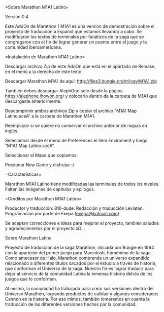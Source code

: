 =Sobre Marathon M1A1 Latino=

Versión 0.4

Este AddOn de Marathon 1 M1A1 es una versión de demostración sobre el proyecto de traducción a Español que estamos llevando a cabo. Se modificaron los textos de terminales por fanáticos de la saga que se congregaron con el fin de lograr generar un puente entre el juego y la comunidad iberoamericana.

=Instalación de Marathon M1A1 Latino=

Descargar archivo Zip de este AddOn que está en el apartado de Release, en el menú a la derecha de este texto.

Descargar Marathon M1A1 de aquí: http://files3.bungie.org/trilogy/M1A1.zip

También debes descargar AlephOne solo desde la página https://alephone.lhowon.org/ y colocarlo dentro de la carpeta de M1A1 que descargaste anteriormente.

Descomprimir ambos archivos Zip y copiar el archivo “M1A1 Map Latino.sceA“ a la carpeta de Marathon M1A1.

Reemplazar si se quiere no conservar el archivo anterior de mapas en inglés.

Seleccionar desde el menú de Preferences el item Enviroment y luego “M1A1 Map Latino.sceA”.

Seleccionar el Mapa que copiamos.

Presionar New Game y disfrutar :)

=Características=

Marathon M1A1 Latino tiene modificadas las terminales de todos los niveles. Faltan las imágenes de capítulos y epílogos.

=Créditos por Marathon M1A1 Latino=

Productor y traducción: 810-dude. Redacción y traducción Leviatan. Programación por parte de Exepa (exepa@hotmail.com)

Se aceptan correcciones e ideas para mejorar el proyecto, también saludos y agradecimientos por el proyecto xD...

Sobre Marathon Latino

Proyecto de traducción de la saga Marathon, iniciada por Bungie en 1994 con la aparición del primer juego para Macintosh, homónimo de la saga. Como antecesor de Halo, Marathon comprende un universo expandido relacionado a diferentes títulos sacados por el estudio a través de historia, que conforman el Universo de la saga. Nuestro fin es lograr traducir para dejar al servicio de la comunidad Latina la inmensa historia detrás de los juegos que lo conforman.

Al mismo, la comunidad ha trabajado para crear sus versiones dentro del Universo Marathon, logrando productos de calidad y algunos considerados Cannon en la historia. Por eso mimos, también tomaremos en cuenta la traducción de las diferentes versiones hechas por la comunidad.
